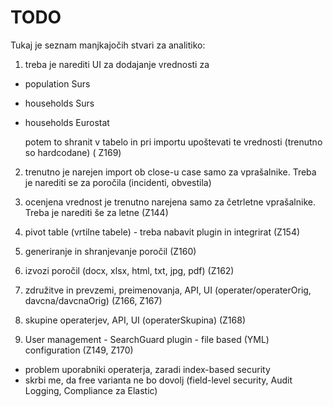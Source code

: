 # TODO

Tukaj je seznam manjkajočih stvari za analitiko:


1. treba je narediti UI za dodajanje vrednosti za
  - population Surs
  - households Surs
  - households Eurostat

    potem to shranit v tabelo in pri importu upoštevati te vrednosti (trenutno so hardcodane) ( Z169)

2. trenutno je narejen import ob close-u case samo za vprašalnike. Treba je narediti se za poročila (incidenti, obvestila)

3. ocenjena vrednost je trenutno narejena samo za četrletne vprašalnike. Treba je narediti še za letne (Z144)

4. pivot table (vrtilne tabele) - treba nabavit plugin in integrirat (Z154)

5. generiranje in shranjevanje poročil (Z160)

6. izvozi poročil (docx, xlsx, html, txt, jpg, pdf) (Z162)

7. združitve in prevzemi, preimenovanja, API, UI (operater/operaterOrig, davcna/davcnaOrig) (Z166, Z167)

8. skupine operaterjev, API, UI (operaterSkupina) (Z168)

9. User management - SearchGuard plugin - file based (YML) configuration (Z149, Z170)
  - problem uporabniki operaterja, zaradi index-based security
  - skrbi me, da free varianta ne bo dovolj (field-level security, Audit Logging, Compliance za Elastic)

